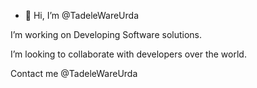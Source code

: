 - 👋 Hi, I’m @TadeleWareUrda

I’m working  on  Developing Software solutions.

I’m looking to collaborate with developers over the world.
 
Contact me @TadeleWareUrda

<!---
TadeleWareUrda/TadeleWareUrda is a ✨ special ✨ repository because its `README.md` (this file) appears on your GitHub profile.
You can click the Preview link to take a look at your changes.
--->
